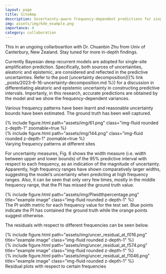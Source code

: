 ```yaml
---
layout: page
title: SiteAmp
description: Uncertainty-aware frequency-dependent predictions for single site amplification
img: assets/img/kde_example.png
importance: 4
category: collaboration
---
```

This in an ungoing collarboartion with Dr. Chuanbin Zhu from Univ of Canterbury, New Zealand. Stay tuned for more in-depth findings. 

Currently Bayesian deep recurrent models are adopted for single-site amplification prediction. Specifically, both sources of uncertainties, aleatoric and epistemic, are considered and reflected in the predictive uncertainties. Refer to the post [uncertainty decomposition]({% link _posts/2023-6-16-uncertainty-decomposition.md %}) for a discussion in differentiating aleatoric and epistemic uncertainty in constructing predictive intervals. Importanly, in this research, accurate predictions are obtained by the model and we show the frequency-dependent variances. 

Various frequency patterns have been learnt and reasonable uncertainty bounds have been estimated. The ground truth has been well captured.

<div class="row mt-3">
    <div class="col-sm mt-3 mt-md-0">
        {% include figure.html path="assets/img/61.png" class="img-fluid rounded z-depth-1" zoomable=true %}
    </div>
    <div class="col-sm mt-3 mt-md-0">
        {% include figure.html path="assets/img/144.png" class="img-fluid rounded z-depth-1" zoomable=true %}
    </div>
</div>
<div class="caption">
    Varying frequency patterns at different sites
</div>

For uncertainty measures, Fig. 6 shows the width measure (i.e. width between upper and lower bounds) of the 95% predictive interval with respect to each frequency, as an indication of the magnitude of uncertainty. Apparently, high frequency ranges have shown comparatively larger widths, suggesting
the model’s uncertainty when predicting at high frequency ranges. Also, it can be seen that only very few times, mostly in the middle frequency range, that the PI has missed the ground truth value. 


<div class="text-center">
    {% include figure.html path="assets/img/PIwidthpercentage.png" title="example image" class="img-fluid rounded z-depth-1" %}
</div>
<div class="caption">
    The PI width metric for each frequency value for the test set. Blue points
    indicate the PI has contained the ground truth while the orange points suggest otherwise.
</div>

The residuals with respect to different frequencies can be seen below.

<div class="row">
    <div class="col-sm mt-3 mt-md-0">
        {% include figure.html path="assets/img/uncer_residual_at_f016.png" title="example image" class="img-fluid rounded z-depth-1" %}
    </div>
    <div class="col-sm mt-3 mt-md-0">
        {% include figure.html path="assets/img/uncer_residual_at_f574.png" title="example image" class="img-fluid rounded z-depth-1" %}
    </div>
    <div class="col-sm mt-3 mt-md-0">
        {% include figure.html path="assets/img/uncer_residual_at_f1046.png" title="example image" class="img-fluid rounded z-depth-1" %}
    </div>
</div>
<div class="caption">
    Residual plots with respect to certain frequencies
</div>